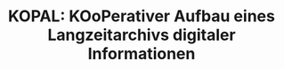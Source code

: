 ---
abstract: null
creators:
- Altenhöner, Reinhard
date: null
document_url: https://services.phaidra.univie.ac.at/api/object/o:295021/download
grand_parent: iPRES
institutions: []
keywords:
- beijing
landing_page_url: https://phaidra.univie.ac.at/o:295021
language: eng
layout: publication
license: CC BY-SA 3.0 AT
notes_url: null
parent: iPRES 2004
presentation_url: null
publication_type: paper
size: 113955
source_name: iPRES
title: 'KOPAL: KOoPerativer Aufbau eines Langzeitarchivs digitaler Informationen'
year: 2004
---